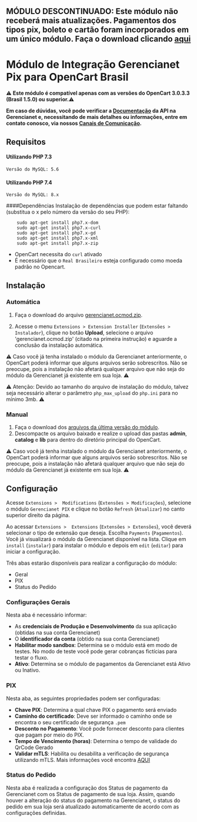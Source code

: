 ## MÓDULO DESCONTINUADO: Este módulo não receberá mais atualizações. Pagamentos dos tipos pix, boleto e cartão foram incorporados em um único módulo. Faça o download clicando [aqui](https://github.com/gerencianet/gn-api-opencart) 

# Módulo de Integração Gerencianet Pix para OpenCart Brasil #

:warning: **Este módulo é compatível apenas com as versões do OpenCart 3.0.3.3 (Brasil 1.5.0) ou superior.**:warning:

**Em caso de dúvidas, você pode verificar a [Documentação](https://dev.gerencianet.com.br/docs/opencart-pix) da API na Gerencianet e, necessitando de mais detalhes ou informações, entre em contato conosco, via nossos [Canais de Comunicação](https://gerencianet.com.br/central-de-ajuda).**

## Requisitos

#### Utilizando PHP 7.3
    Versão do MySQL: 5.6

#### Utilizando PHP 7.4
    Versão do MySQL: 8.x

####Dependências
Instalação de dependências que podem estar faltando (substitua o x pelo número da versão do seu PHP): 
```
    sudo apt-get install php7.x-dom
    sudo apt-get install php7.x-curl
    sudo apt-get install php7.x-gd
    sudo apt-get install php7.x-xml
    sudo apt-get install php7.x-zip
```

- OpenCart necessita do <code>curl</code> ativado
- É necessário que o <code>Real Brasileiro</code> esteja configurado como moeda padrão no Opencart.

## Instalação
### Automática

1. Faça o download do arquivo [gerencianet.ocmod.zip](auto/).

2. Acesse o menu `Extensions > Extension Installer` (`Extensões > Instalador`), clique no botão **Upload**, selecione o arquivo 'gerencianet.ocmod.zip' (citado na primeira instrução) e aguarde a conclusão da instalação automática.

:warning: Caso você já tenha instalado o módulo da Gerencianet anteriormente, o OpenCart poderá informar que alguns arquivos serão sobrescritos. Não se preocupe, pois a instalação não afetará qualquer arquivo que não seja do módulo da Gerencianet já existente em sua loja. :warning:

:warning: Atenção: Devido ao tamanho do arquivo de instalação do módulo, talvez seja necessário alterar o parâmetro `php_max_upload` do `php.ini` para no mínimo 3mb. :warning:


### Manual

1. Faça o download dos [arquivos da última versão do módulo](manual/).
2. Descompacte os arquivo baixado e realize o upload das pastas **admin**, **catalog** e **lib** para dentro do diretório principal do OpenCart.

:warning: Caso você já tenha instalado o módulo da Gerencianet anteriormente, o OpenCart poderá informar que alguns arquivos serão sobrescritos. Não se preocupe, pois a instalação não afetará qualquer arquivo que não seja do módulo da Gerencianet já existente em sua loja. :warning:


## Configuração

Acesse `Extensions >  Modifications` (`Extensões > Modificações`), selecione o módulo `Gerencianet PIX` e clique no botão `Refresh` (`Atualizar`) no canto superior direito da página.

Ao acessar `Extensions >  Extensions` (`Extensões > Extensões`), você deverá selecionar o tipo de extensão que deseja. Escolha `Payments` (`Pagamentos`). Você já visualizará o módulo da Gerencianet disponível na lista. Clique em `install` (`instalar`) para instalar o módulo e depois em `edit` (`editar`) para iniciar a configuração.

Três abas estarão disponíveis para realizar a configuração do módulo:

* Geral
* PIX
* Status do Pedido

### Configurações Gerais

Nesta aba é necessário informar:
* As **credenciais de Produção e Desenvolvimento** da sua aplicação (obtidas na sua conta Gerencianet)
* O **identificador da conta** (obtido na sua conta Gerencianet)
* **Habilitar modo sandbox**: Determina se o módulo está em modo de testes. No modo de teste você pode gerar cobranças fictícias para testar o fluxo.
* **Ativo**: Determina se o módulo de pagamentos da Gerencianet está Ativo ou Inativo.

### PIX

Nesta aba, as seguintes propriedades podem ser configuradas:

* **Chave PIX**: Determina a qual chave PIX o pagamento será enviado
* **Caminho do certificado**: Deve ser informado o caminho onde se encontra o seu certificado de segurança `.pem`
* **Desconto no Pagamento**: Você pode fornecer desconto para clientes que pagam por meio do PIX.
* **Tempo de Vencimento (horas)**: Determina o tempo de validade do QrCode Gerado
* **Validar mTLS**: Habilita ou desabilita a verificação de segurança utilizando mTLS. Mais informações você encontra [AQUI](https://dev.gerencianet.com.br/docs/api-pix#section-webhook)


### Status do Pedido

Nesta aba é realizada a configuração dos Status de pagamento da Gerencianet com os Status de pagamento de sua loja. Assim, quando houver a alteração do status do pagamento na Gerencianet,  o status do pedido em sua loja será atualizado automaticamente de acordo com as configurações definidas.
